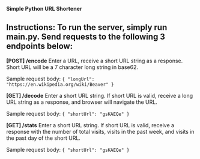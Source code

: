 **Simple Python URL Shortener**

Instructions: To run the server, simply run main.py. Send requests to the following 3 endpoints below:
------------------------------------------------------------------------------------------------------

**[POST] /encode**
Enter a URL, receive a short URL string as a response. Short URL will be a 7 character long string in base62.

Sample request body:
``{
    "longUrl": "https://en.wikipedia.org/wiki/Beaver"
}``


**[GET] /decode**
Enter a short URL string. If short URL is valid, receive a long URL string as a response, and browser will navigate the URL.

Sample request body:
``{
    "shortUrl": "gsKAEQe"
}``


**[GET] /stats**
Enter a short URL string. If short URL is valid, receive a response with the number of total visits, visits in the past week, and visits in the past day of the short URL.

Sample request body:
``{
    "shortUrl": "gsKAEQe"
}``
